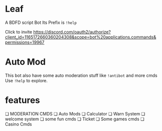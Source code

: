 # Leaf
A BDFD script Bot Its Prefix is `!help`

Click to invite 
https://discord.com/oauth2/authorize?client_id=1165172660360204308&scope=bot%20applications.commands&permissions=19967
# Auto Mod
This bot also have some auto moderation stuff like `!antibot`
and more cmds Use `!help` to explore.
# features 
❏ MODERATION CMDS
❏ Auto Mods
❏ Calculator 
❏ Warn System
❏ welcome system
❏ some fun cmds
❏ Ticket
❏ Some games cmds
❏ Casino Cmds
